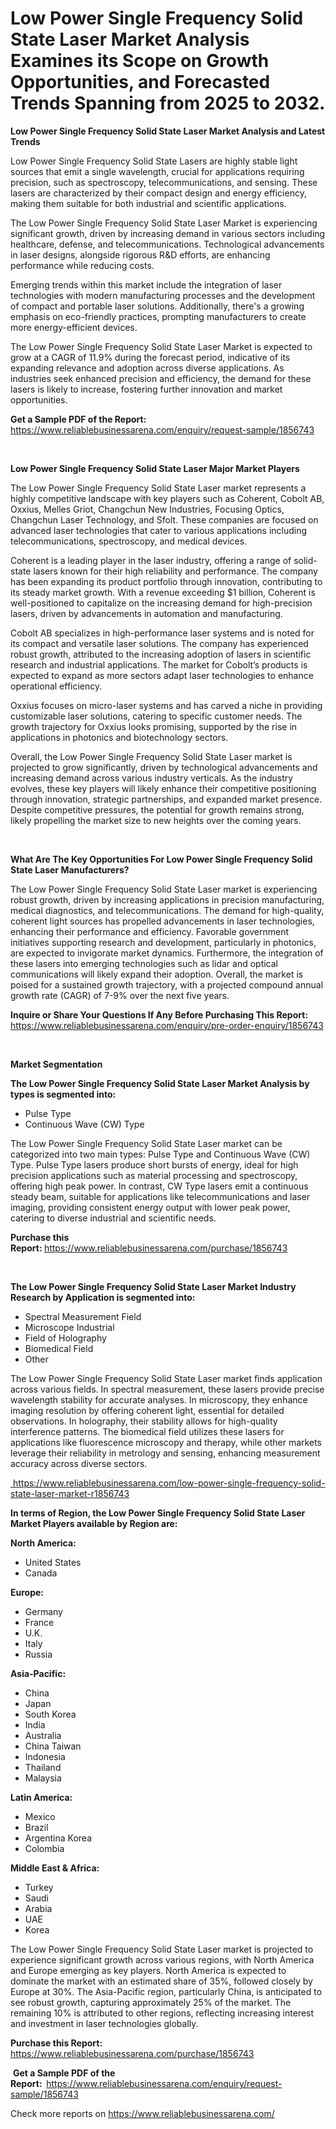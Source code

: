 <p><h1>Low Power Single Frequency Solid State Laser Market Analysis Examines its Scope on Growth Opportunities, and Forecasted Trends Spanning from 2025 to 2032.</h1></p><p><strong>Low Power Single Frequency Solid State Laser Market Analysis and Latest Trends</strong></p>
<p><p>Low Power Single Frequency Solid State Lasers are highly stable light sources that emit a single wavelength, crucial for applications requiring precision, such as spectroscopy, telecommunications, and sensing. These lasers are characterized by their compact design and energy efficiency, making them suitable for both industrial and scientific applications. </p><p>The Low Power Single Frequency Solid State Laser Market is experiencing significant growth, driven by increasing demand in various sectors including healthcare, defense, and telecommunications. Technological advancements in laser designs, alongside rigorous R&D efforts, are enhancing performance while reducing costs. </p><p>Emerging trends within this market include the integration of laser technologies with modern manufacturing processes and the development of compact and portable laser solutions. Additionally, there's a growing emphasis on eco-friendly practices, prompting manufacturers to create more energy-efficient devices. </p><p>The Low Power Single Frequency Solid State Laser Market is expected to grow at a CAGR of 11.9% during the forecast period, indicative of its expanding relevance and adoption across diverse applications. As industries seek enhanced precision and efficiency, the demand for these lasers is likely to increase, fostering further innovation and market opportunities.</p></p>
<p><strong>Get a Sample PDF of the Report:&nbsp;</strong> <a href="https://www.reliablebusinessarena.com/enquiry/request-sample/1856743?utm_campaign=3272&utm_medium=2&utm_source=Github&utm_content=ia&utm_term=27032025&utm_id=low-power-single-frequency-solid-state-laser">https://www.reliablebusinessarena.com/enquiry/request-sample/1856743</a></p>
<p>&nbsp;</p>
<p><strong>Low Power Single Frequency Solid State Laser Major Market Players</strong></p>
<p><p>The Low Power Single Frequency Solid State Laser market represents a highly competitive landscape with key players such as Coherent, Cobolt AB, Oxxius, Melles Griot, Changchun New Industries, Focusing Optics, Changchun Laser Technology, and Sfolt. These companies are focused on advanced laser technologies that cater to various applications including telecommunications, spectroscopy, and medical devices.</p><p>Coherent is a leading player in the laser industry, offering a range of solid-state lasers known for their high reliability and performance. The company has been expanding its product portfolio through innovation, contributing to its steady market growth. With a revenue exceeding $1 billion, Coherent is well-positioned to capitalize on the increasing demand for high-precision lasers, driven by advancements in automation and manufacturing.</p><p>Cobolt AB specializes in high-performance laser systems and is noted for its compact and versatile laser solutions. The company has experienced robust growth, attributed to the increasing adoption of lasers in scientific research and industrial applications. The market for Cobolt’s products is expected to expand as more sectors adapt laser technologies to enhance operational efficiency.</p><p>Oxxius focuses on micro-laser systems and has carved a niche in providing customizable laser solutions, catering to specific customer needs. The growth trajectory for Oxxius looks promising, supported by the rise in applications in photonics and biotechnology sectors.</p><p>Overall, the Low Power Single Frequency Solid State Laser market is projected to grow significantly, driven by technological advancements and increasing demand across various industry verticals. As the industry evolves, these key players will likely enhance their competitive positioning through innovation, strategic partnerships, and expanded market presence. Despite competitive pressures, the potential for growth remains strong, likely propelling the market size to new heights over the coming years.</p></p>
<p>&nbsp;</p>
<p><strong>What Are The Key Opportunities For Low Power Single Frequency Solid State Laser Manufacturers?</strong></p>
<p><p>The Low Power Single Frequency Solid State Laser market is experiencing robust growth, driven by increasing applications in precision manufacturing, medical diagnostics, and telecommunications. The demand for high-quality, coherent light sources has propelled advancements in laser technologies, enhancing their performance and efficiency. Favorable government initiatives supporting research and development, particularly in photonics, are expected to invigorate market dynamics. Furthermore, the integration of these lasers into emerging technologies such as lidar and optical communications will likely expand their adoption. Overall, the market is poised for a sustained growth trajectory, with a projected compound annual growth rate (CAGR) of 7-9% over the next five years.</p></p>
<p><strong>Inquire or Share Your Questions If Any Before Purchasing This Report:</strong> <a href="https://www.reliablebusinessarena.com/enquiry/pre-order-enquiry/1856743?utm_campaign=3272&utm_medium=2&utm_source=Github&utm_content=ia&utm_term=27032025&utm_id=low-power-single-frequency-solid-state-laser">https://www.reliablebusinessarena.com/enquiry/pre-order-enquiry/1856743</a></p>
<p>&nbsp;</p>
<p><strong>Market Segmentation</strong></p>
<p><strong>The Low Power Single Frequency Solid State Laser Market Analysis by types is segmented into:</strong></p>
<p><ul><li>Pulse Type</li><li>Continuous Wave (CW) Type</li></ul></p>
<p><p>The Low Power Single Frequency Solid State Laser market can be categorized into two main types: Pulse Type and Continuous Wave (CW) Type. Pulse Type lasers produce short bursts of energy, ideal for high precision applications such as material processing and spectroscopy, offering high peak power. In contrast, CW Type lasers emit a continuous steady beam, suitable for applications like telecommunications and laser imaging, providing consistent energy output with lower peak power, catering to diverse industrial and scientific needs.</p></p>
<p><strong>Purchase this Report:&nbsp;</strong><a href="https://www.reliablebusinessarena.com/purchase/1856743?utm_campaign=3272&utm_medium=2&utm_source=Github&utm_content=ia&utm_term=27032025&utm_id=low-power-single-frequency-solid-state-laser">https://www.reliablebusinessarena.com/purchase/1856743</a></p>
<p>&nbsp;</p>
<p><strong>The Low Power Single Frequency Solid State Laser Market Industry Research by Application is segmented into:</strong></p>
<p><ul><li>Spectral Measurement Field</li><li>Microscope Industrial</li><li>Field of Holography</li><li>Biomedical Field</li><li>Other</li></ul></p>
<p><p>The Low Power Single Frequency Solid State Laser market finds application across various fields. In spectral measurement, these lasers provide precise wavelength stability for accurate analyses. In microscopy, they enhance imaging resolution by offering coherent light, essential for detailed observations. In holography, their stability allows for high-quality interference patterns. The biomedical field utilizes these lasers for applications like fluorescence microscopy and therapy, while other markets leverage their reliability in metrology and sensing, enhancing measurement accuracy across diverse sectors.</p></p>
<p><a href="https://www.reliablebusinessarena.com/low-power-single-frequency-solid-state-laser-market-r1856743?utm_campaign=3272&utm_medium=2&utm_source=Github&utm_content=ia&utm_term=27032025&utm_id=low-power-single-frequency-solid-state-laser">&nbsp;https://www.reliablebusinessarena.com/low-power-single-frequency-solid-state-laser-market-r1856743</a></p>
<p><strong>In terms of Region, the Low Power Single Frequency Solid State Laser Market Players available by Region are:</strong></p>
<p>
    <p> <strong> North America: </strong>
        <ul>
            <li>United States</li>
            <li>Canada</li>
        </ul>
        </p> 
    <p> <strong> Europe: </strong>
        <ul>
            <li>Germany</li>
            <li>France</li>
            <li>U.K.</li>
            <li>Italy</li>
            <li>Russia</li>
        </ul>
        </p> 
    <p> <strong> Asia-Pacific: </strong>
        <ul>
            <li>China</li>
            <li>Japan</li>
            <li>South Korea</li>
            <li>India</li>
            <li>Australia</li>
            <li>China Taiwan</li>
            <li>Indonesia</li>
            <li>Thailand</li>
            <li>Malaysia</li>
        </ul>
        </p> 
    <p> <strong> Latin America: </strong>
        <ul>
            <li>Mexico</li>
            <li>Brazil</li>
            <li>Argentina Korea</li>
            <li>Colombia</li>
        </ul>
        </p> 
    <p> <strong> Middle East & Africa: </strong>
        <ul>
            <li>Turkey</li>
            <li>Saudi</li>
            <li>Arabia</li>
            <li>UAE</li>
            <li>Korea</li>
        </ul>
    </p>
    </p>
<p><p>The Low Power Single Frequency Solid State Laser market is projected to experience significant growth across various regions, with North America and Europe emerging as key players. North America is expected to dominate the market with an estimated share of 35%, followed closely by Europe at 30%. The Asia-Pacific region, particularly China, is anticipated to see robust growth, capturing approximately 25% of the market. The remaining 10% is attributed to other regions, reflecting increasing interest and investment in laser technologies globally.</p></p>
<p><strong>Purchase this Report: </strong><a href="https://www.reliablebusinessarena.com/purchase/1856743?utm_campaign=3272&utm_medium=2&utm_source=Github&utm_content=ia&utm_term=27032025&utm_id=low-power-single-frequency-solid-state-laser">https://www.reliablebusinessarena.com/purchase/1856743</a></p>
<p>&nbsp;<strong>Get a Sample PDF of the Report:&nbsp;&nbsp;</strong><a href="https://www.reliablebusinessarena.com/enquiry/request-sample/1856743?utm_campaign=3272&utm_medium=2&utm_source=Github&utm_content=ia&utm_term=27032025&utm_id=low-power-single-frequency-solid-state-laser">https://www.reliablebusinessarena.com/enquiry/request-sample/1856743</a></p>
<p><strong></strong></p>
<p>Check more reports on <a href="https://www.reliablebusinessarena.com/?utm_campaign=3272&utm_medium=2&utm_source=Github&utm_content=ia&utm_term=27032025&utm_id=low-power-single-frequency-solid-state-laser">https://www.reliablebusinessarena.com/</a></p>